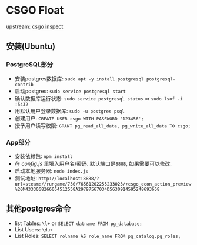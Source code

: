# CSGO Float
upstream: [csgo inspect](https://github.com/csgofloat/inspect)

## 安装(Ubuntu)

### PostgreSQL部分
* 安装postgres数据库: `sudo apt -y install postgresql postgresql-contrib`
* 启动postgres: `sudo service postgresql start`
* 确认数据库运行状态: `sudo service postgresql status` or `sudo lsof -i :5432`
* 用默认用户登录数据库: `sudo -u postgres psql`
* 创建用户: `CREATE USER csgo WITH PASSWORD '123456';`
* 授予用户读写权限: `GRANT pg_read_all_data, pg_write_all_data TO csgo;`

### App部分
* 安装依赖包: `npm install`
* 在 *config.js* 里填入用户名/密码. 默认端口是`8888`, 如果需要可以修改.
* 启动本地服务器: `node index.js`
* 测试地址: `http://localhost:8888/?url=steam://rungame/730/76561202255233023/+csgo_econ_action_preview%20M4333068266054512558A29797567034D5630914595248693658`

## 其他postgres命令
* list Tables: `\l+` or `SELECT datname FROM pg_database;`
* List Users: `\du+`
* List Roles: `SELECT rolname AS role_name FROM pg_catalog.pg_roles;`
